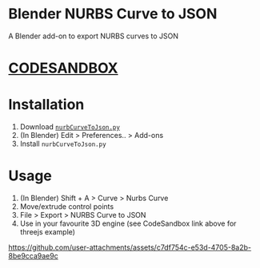 # Blender NURBS Curve to JSON
A Blender add-on to export NURBS curves to JSON

# [CODESANDBOX](https://codesandbox.io/p/sandbox/blender-nurbs-to-json-threejs-example-qyw64h?file=%2Fsrc%2Findex.js%3A6%2C4)

# Installation
1. Download [`nurbCurveToJson.py`](./nurbsCurveToJson.py)
2. (In Blender) Edit > Preferences.. > Add-ons 
3. Install `nurbCurveToJson.py`

# Usage 
1. (In Blender) Shift + A > Curve > Nurbs Curve
2. Move/extrude control points
3. File > Export > NURBS Curve to JSON
4. Use in your favourite 3D engine (see CodeSandbox link above for threejs example)

https://github.com/user-attachments/assets/c7df754c-e53d-4705-8a2b-8be9cca9ae9c

